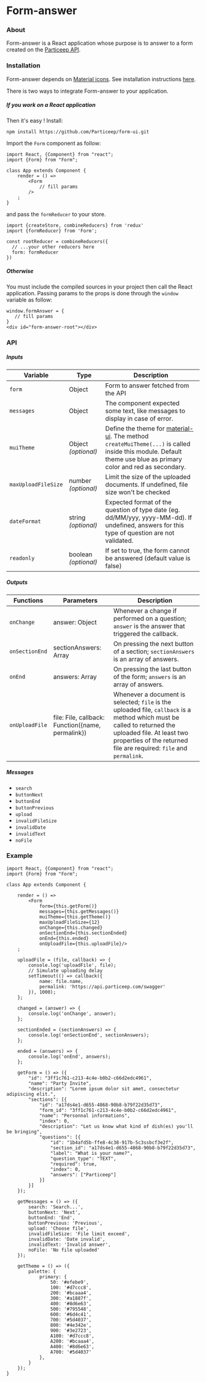 # Form-answer

### About

Form-answer is a React application whose purpose is to answer to a form created on the [Particeep API](https://api.particeep.com/swagger#/form).

### Installation

Form-answer depends on [Material icons](https://material.io/icons/). See installation instructions [here](http://google.github.io/material-design-icons/#icon-font-for-the-web).

There is two ways to integrate Form-answer to your application.

##### If you work on a React application

Then it's easy ! Install:
```
npm install https://github.com/Particeep/form-ui.git
```

Import the `Form` component as follow:
```
import React, {Component} from "react";
import {Form} from "Form";

class App extends Component {
    render = () => 
        <Form
            // fill params
        />
    ;
}
```

and pass the `formReducer` to your store.
```
import {createStore, combineReducers} from 'redux'
import {formReducer} from 'Form';

const rootReducer = combineReducers({
  // ...your other reducers here
  form: formReducer
})
```

##### Otherwise

You must include the compiled sources in your project then call the React application. Passing params to the props is done through the `window` variable as follow:
 ```
 window.formAnswer = {
    // fill params
 }
 <div id="form-answer-root"></div>
 
 ```
 
### API

##### Inputs

| Variable                | Type                                       | Description                                                                                                                                                                                                                                       |
|-------------------------|--------------------------------------------|---------------------------------------------------------------------------------------------------------------------------------------------------------------------------------------------------------------------------------------------------|
| `form`                  | Object                                     | Form to answer fetched from the API                                                                                                                                                                                                               |
| `messages`              | Object                                     | The component expected some text, like messages to display in case of error.                                                                                                                                                                      |
| `muiTheme`              | Object _(optional)_                        | Define the theme for [material-ui](https://material-ui-1dab0.firebaseapp.com/customization/themes/). The method `createMuiTheme(...)` is called inside this module. Default theme use blue as primary color and red as secondary.                 |
| `maxUploadFileSize`     | number _(optional)_                        | Limit the size of the uploaded documents. If undefined, file size won't be checked                                                                                                                                                                |
| `dateFormat`            | string _(optional)_                        | Expected format of the question of type date (eg. dd/MM/yyy, yyyy-MM-dd). If undefined, answers for this type of question are not validated.                                                                                                      |
| `readonly`              | boolean _(optional)_                       | If set to true, the form cannot be answered (default value is false)                                                                                                                                                                              |

##### Outputs

| Functions               | Parameters                                        | Description                                                                                                                                                                                                                 |
|-------------------------|---------------------------------------------------|-----------------------------------------------------------------------------------------------------------------------------------------------------------------------------------------------------------------------------|
| `onChange`              | answer: Object                                    | Whenever a change if performed on a question; `answer` is the answer that triggered the callback.                                                                                                                           |
| `onSectionEnd`          | sectionAnswers: Array                             | On pressing the next button of a section; `sectionAnswers` is an array of answers.                                                                                                                                          |
| `onEnd`                 | answers: Array                                    | On pressing the last button of the form; `answers` is an array of answers.                                                                                                                                                  |
| `onUploadFile`          | file: File, callback: Function({name, permalink}) | Whenever a document is selected; `file` is the uploaded file, `callback` is a method which must be called to returned the uploaded file. At least two properties of the returned file are required: `file` and `permalink`. |


##### Messages

* `search`
* `buttonNext`
* `buttonEnd`
* `buttonPrevious`
* `upload`
* `invalidFileSize`
* `invalidDate`
* `invalidText`
* `noFile`


### Example

```
import React, {Component} from "react";
import {Form} from "Form";

class App extends Component {

    render = () =>
        <Form
            form={this.getForm()}
            messages={this.getMessages()}
            muiTheme={this.getTheme()}
            maxUploadFileSize={12}
            onChange={this.changed}
            onSectionEnd={this.sectionEnded}
            onEnd={this.ended}
            onUploadFile={this.uploadFile}/>
    ;

    uploadFile = (file, callback) => {
        console.log('uploadFile', file);
        // Simulate uploading delay
        setTimeout(() => callback({
            name: file.name,
            permalink: 'https://api.particeep.com/swagger'
        }), 1000);
    };

    changed = (answer) => {
        console.log('onChange', answer);
    };

    sectionEnded = (sectionAnswers) => {
        console.log('onSectionEnd', sectionAnswers);
    };

    ended = (answers) => {
        console.log('onEnd', answers);
    };

    getForm = () => ({
        "id": "3ff1c761-c213-4c4e-b0b2-c66d2edc4961",
        "name": "Party Invite",
        "description": "Lorem ipsum dolor sit amet, consectetur adipiscing elit.",
        "sections": [{
            "id": "a17ds4e1-d655-4868-90b8-b79f22d35d73",
            "form_id": "3ff1c761-c213-4c4e-b0b2-c66d2edc4961",
            "name": "Personnal informations",
            "index": 0,
            "description": "Let us know what kind of dish(es) you'll be bringing",
            "questions": [{
                "id": "1b4afd5b-ffe8-4c38-917b-5c3ssbcf3e2f",
                "section_id": "a17ds4e1-d655-4868-90b8-b79f22d35d73",
                "label": "What is your name?",
                "question_type": "TEXT",
                "required": true,
                "index": 0,
                "answers": ["Particeep"]
            }]
        }]
    });
    
    getMessages = () => ({
        search: 'Search...',
        buttonNext: 'Next',
        buttonEnd: 'End',
        buttonPrevious: 'Previous',
        upload: 'Choose file',
        invalidFileSize: 'File limit exceed',
        invalidDate: 'Date invalid',
        invalidText: 'Invalid answer',
        noFile: 'No file uploaded'
    });
            
    getTheme = () => ({
        palette: {
            primary: {
                50: '#efebe9',
                100: '#d7ccc8',
                200: '#bcaaa4',
                300: '#a1887f',
                400: '#8d6e63',
                500: '#795548',
                600: '#6d4c41',
                700: '#5d4037',
                800: '#4e342e',
                900: '#3e2723',
                A100: '#d7ccc8',
                A200: '#bcaaa4',
                A400: '#8d6e63',
                A700: '#5d4037'
            },
        }
    });
}
```
